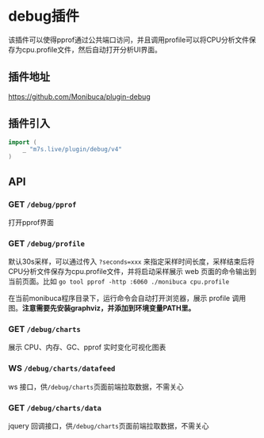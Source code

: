 # debug插件

该插件可以使得pprof通过公共端口访问，并且调用profile可以将CPU分析文件保存为cpu.profile文件，然后自动打开分析UI界面。

## 插件地址

https://github.com/Monibuca/plugin-debug

## 插件引入
```go
import (
    _ "m7s.live/plugin/debug/v4"
)
```

## API


### GET `/debug/pprof`
打开pprof界面

### GET `/debug/profile`
默认30s采样，可以通过传入 `?seconds=xxx` 来指定采样时间长度，采样结束后将CPU分析文件保存为cpu.profile文件，并将启动采样展示 web 页面的命令输出到当前页面。比如 `go tool pprof -http :6060 ./monibuca cpu.profile`

在当前monibuca程序目录下，运行命令会自动打开浏览器，展示 profile 调用图。**注意需要先安装graphviz，并添加到环境变量PATH里。**

### GET `/debug/charts`
展示 CPU、内存、GC、pprof 实时变化可视化图表

### WS `/debug/charts/datafeed`
ws 接口，供`/debug/charts`页面前端拉取数据，不需关心

### GET `/debug/charts/data`
jquery 回调接口，供`/debug/charts`页面前端拉取数据，不需关心
